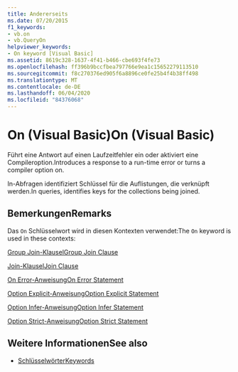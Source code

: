 ```yaml
---
title: Andererseits
ms.date: 07/20/2015
f1_keywords:
- vb.on
- vb.QueryOn
helpviewer_keywords:
- On keyword [Visual Basic]
ms.assetid: 8619c328-1637-4f41-b466-cbe693f4fe73
ms.openlocfilehash: ff396b9bccfbea797766e9ea1c15652279113510
ms.sourcegitcommit: f8c270376ed905f6a8896ce0fe25b4f4b38ff498
ms.translationtype: MT
ms.contentlocale: de-DE
ms.lasthandoff: 06/04/2020
ms.locfileid: "84376068"
---
```

# <a name="on-visual-basic"></a><span data-ttu-id="2e62a-102">On (Visual Basic)</span><span class="sxs-lookup"><span data-stu-id="2e62a-102">On (Visual Basic)</span></span>
<span data-ttu-id="2e62a-103">Führt eine Antwort auf einen Laufzeitfehler ein oder aktiviert eine Compileroption.</span><span class="sxs-lookup"><span data-stu-id="2e62a-103">Introduces a response to a run-time error or turns a compiler option on.</span></span>  
  
 <span data-ttu-id="2e62a-104">In-Abfragen identifiziert Schlüssel für die Auflistungen, die verknüpft werden.</span><span class="sxs-lookup"><span data-stu-id="2e62a-104">In queries, identifies keys for the collections being joined.</span></span>  
  
## <a name="remarks"></a><span data-ttu-id="2e62a-105">Bemerkungen</span><span class="sxs-lookup"><span data-stu-id="2e62a-105">Remarks</span></span>  
 <span data-ttu-id="2e62a-106">Das `On` Schlüsselwort wird in diesen Kontexten verwendet:</span><span class="sxs-lookup"><span data-stu-id="2e62a-106">The `On` keyword is used in these contexts:</span></span>  
  
 [<span data-ttu-id="2e62a-107">Group Join-Klausel</span><span class="sxs-lookup"><span data-stu-id="2e62a-107">Group Join Clause</span></span>](../language-reference/queries/group-join-clause.md)  
  
 [<span data-ttu-id="2e62a-108">Join-Klausel</span><span class="sxs-lookup"><span data-stu-id="2e62a-108">Join Clause</span></span>](../language-reference/queries/join-clause.md)  
  
 [<span data-ttu-id="2e62a-109">On Error-Anweisung</span><span class="sxs-lookup"><span data-stu-id="2e62a-109">On Error Statement</span></span>](../language-reference/statements/on-error-statement.md)  
  
 [<span data-ttu-id="2e62a-110">Option Explicit-Anweisung</span><span class="sxs-lookup"><span data-stu-id="2e62a-110">Option Explicit Statement</span></span>](../language-reference/statements/option-explicit-statement.md)  
  
 [<span data-ttu-id="2e62a-111">Option Infer-Anweisung</span><span class="sxs-lookup"><span data-stu-id="2e62a-111">Option Infer Statement</span></span>](../language-reference/statements/option-infer-statement.md)  
  
 [<span data-ttu-id="2e62a-112">Option Strict-Anweisung</span><span class="sxs-lookup"><span data-stu-id="2e62a-112">Option Strict Statement</span></span>](../language-reference/statements/option-strict-statement.md)  
  
## <a name="see-also"></a><span data-ttu-id="2e62a-113">Weitere Informationen</span><span class="sxs-lookup"><span data-stu-id="2e62a-113">See also</span></span>

- [<span data-ttu-id="2e62a-114">Schlüsselwörter</span><span class="sxs-lookup"><span data-stu-id="2e62a-114">Keywords</span></span>](../language-reference/keywords/index.md)
